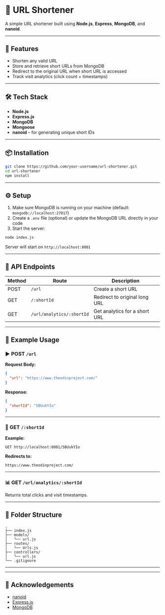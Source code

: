 # 🔗 URL Shortener

A simple URL shortener built using **Node.js**, **Express**, **MongoDB**, and **nanoid**.

---

## 🚀 Features

- Shorten any valid URL
- Store and retrieve short URLs from MongoDB
- Redirect to the original URL when short URL is accessed
- Track visit analytics (click count + timestamps)

---

## 🛠️ Tech Stack

- **Node.js**
- **Express.js**
- **MongoDB**
- **Mongoose**
- **nanoid** – for generating unique short IDs

---

## 📦 Installation

```bash
git clone https://github.com/your-username/url-shortener.git
cd url-shortener
npm install
````

---

## ⚙️ Setup

1. Make sure MongoDB is running on your machine (default: `mongodb://localhost:27017`)
2. Create a `.env` file (optional) or update the MongoDB URL directly in your code
3. Start the server:

```bash
node index.js
```

Server will start on `http://localhost:8001`

---

## 📌 API Endpoints

| Method | Route                     | Description                   |
| ------ | ------------------------- | ----------------------------- |
| POST   | `/url`                    | Create a short URL            |
| GET    | `/:shortId`               | Redirect to original long URL |
| GET    | `/url/analytics/:shortId` | Get analytics for a short URL |

---

## 🧪 Example Usage

### ▶️ POST `/url`

**Request Body:**

```json
{
  "url": "https://www.theodinproject.com/"
}
```

**Response:**

```json
{
  "shortId": "5BUukYIo"
}
```

---

### 🔁 GET `/:shortId`

**Example:**

```
GET http://localhost:8001/5BUukYIo
```

**Redirects to:**

```
https://www.theodinproject.com/
```

---

### 📊 GET `/url/analytics/:shortId`

Returns total clicks and visit timestamps.

---

## 📁 Folder Structure

```
.
├── index.js
├── models/
│   └── url.js
├── routes/
│   └── Urls.js
├── controllers/
│   └── url.js
└── .gitignore
```

---


---

## 🙌 Acknowledgements

* [nanoid](https://github.com/ai/nanoid)
* [Express.js](https://expressjs.com/)
* [MongoDB](https://www.mongodb.com/)




